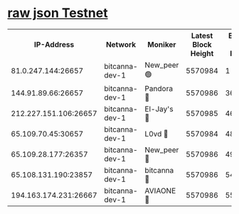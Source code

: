 [raw json Testnet](https://rpc-check.bcat.stavr.tech/bcat/rpc-bcat-result.json)
=


<table><tr><th>IP-Address</th><th>Network</th><th>Moniker</th><th>Latest Block Height</th><th>Earliest Block Height</th><th>Catching Up</th><th>Tx Index</th><th>Voting Power</th><th>Scan Time</th></tr><tr><td>81.0.247.144:26657</td><td>bitcanna-dev-1</td><td>New_peer 🟢</td><td>5570984</td><td>1</td><td>False</td><td>on</td><td>0</td><td>2023-12-18T23:45:44.280783055UTC</td></tr><tr><td>144.91.89.66:26657</td><td>bitcanna-dev-1</td><td>Pandora 🔴</td><td>5570986</td><td>3675711</td><td>False</td><td>on</td><td>2096387</td><td>2023-12-18T23:45:54.095658616UTC</td></tr><tr><td>212.227.151.106:26657</td><td>bitcanna-dev-1</td><td>El-Jay's 🔴</td><td>5570985</td><td>4670391</td><td>False</td><td>on</td><td>2218164</td><td>2023-12-18T23:45:50.963506334UTC</td></tr><tr><td>65.109.70.45:30657</td><td>bitcanna-dev-1</td><td>L0vd 🔴</td><td>5570984</td><td>4828155</td><td>False</td><td>on</td><td>7920</td><td>2023-12-18T23:45:44.593216241UTC</td></tr><tr><td>65.109.28.177:26357</td><td>bitcanna-dev-1</td><td>New_peer 🔴</td><td>5570986</td><td>4952911</td><td>False</td><td>on</td><td>2237067</td><td>2023-12-18T23:45:51.290673638UTC</td></tr><tr><td>65.108.131.190:23857</td><td>bitcanna-dev-1</td><td>bitcanna 🔴</td><td>5570986</td><td>5470986</td><td>False</td><td>off</td><td>82368</td><td>2023-12-18T23:45:51.615457904UTC</td></tr><tr><td>194.163.174.231:26667</td><td>bitcanna-dev-1</td><td>AVIAONE 🔴</td><td>5570986</td><td>5570521</td><td>False</td><td>on</td><td>1949865</td><td>2023-12-18T23:45:56.485699898UTC</td></tr></table>
